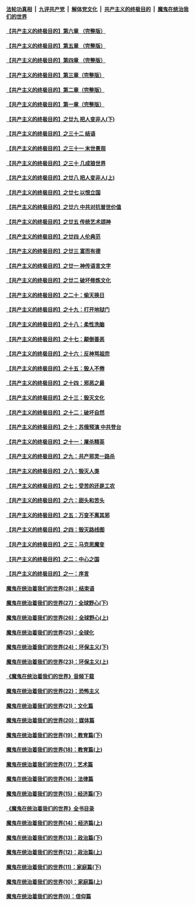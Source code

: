 

####  [法轮功真相](../../../../basic/blob/master/README.md?t=05181431) &nbsp;|&nbsp; [九评共产党](../../../../9ping.md/blob/master/README.md?t=05181431) &nbsp;|&nbsp; [解体党文化](../../../../jtdwh.md/blob/master/README.md?t=05181431)  &nbsp;|&nbsp; [共产主义的终极目的](../../../../gczydzjmd.md/blob/master/README.md?t=05181431) &nbsp;|&nbsp; [魔鬼在统治我们的世界](../../../../mgztzwmdsj.md/blob/master/README.md?t=05181431) 

#### [【共产主义的终极目的】第六章 （完整版）](../pages/nsc422/n11428913.md?t=05181431) 

#### [【共产主义的终极目的】第五章 （完整版）](../pages/nsc422/n11428912.md?t=05181431) 

#### [【共产主义的终极目的】第四章 （完整版）](../pages/nsc422/n11428907.md?t=05181431) 

#### [【共产主义的终极目的】第三章（完整版）](../pages/nsc422/n11428848.md?t=05181431) 

#### [【共产主义的终极目的】第二章（完整版）](../pages/nsc422/n11428831.md?t=05181431) 

#### [【共产主义的终极目的】第一章（完整版）](../pages/nsc422/n11417651.md?t=05181431) 

#### [【共产主义的终极目的】之廿九 把人变非人(下)](../pages/nsc422/n11344140.md?t=05181431) 

#### [【共产主义的终极目的】之三十二 结语](../pages/nsc422/n11360535.md?t=05181431) 

#### [【共产主义的终极目的】之三十一 末世景观](../pages/nsc422/n11351129.md?t=05181431) 

#### [【共产主义的终极目的】之三十 几成狼世界](../pages/nsc422/n11348280.md?t=05181431) 

#### [【共产主义的终极目的】之廿八 把人变非人(上)](../pages/nsc422/n11340492.md?t=05181431) 

#### [【共产主义的终极目的】之廿七 以恨立国](../pages/nsc422/n11336944.md?t=05181431) 

#### [【共产主义的终极目的】之廿六 中共对抗普世价值](../pages/nsc422/n11324785.md?t=05181431) 

#### [【共产主义的终极目的】之廿五 传统艺术颂神](../pages/nsc422/n11296396.md?t=05181431) 

#### [【共产主义的终极目的】之廿四 人伦典范](../pages/nsc422/n11296397.md?t=05181431) 

#### [【共产主义的终极目的】之廿三 富而有德](../pages/nsc422/n11283598.md?t=05181431) 

#### [【共产主义的终极目的】之廿一 神传语言文字](../pages/nsc422/n11263265.md?t=05181431) 

#### [【共产主义的终极目的】之廿二 破坏修炼文化](../pages/nsc422/n11245728.md?t=05181431) 

#### [【共产主义的终极目的】之二十：偷天换日](../pages/nsc422/n11238846.md?t=05181431) 

#### [【共产主义的终极目的】之十九：打开地狱门](../pages/nsc422/n11206376.md?t=05181431) 

#### [【共产主义的终极目的】之十八：柔性洗脑](../pages/nsc422/n11199994.md?t=05181431) 

#### [【共产主义的终极目的】之十七：颠倒善恶](../pages/nsc422/n11179782.md?t=05181431) 

#### [【共产主义的终极目的】之十六：反神骂祖宗](../pages/nsc422/n11166798.md?t=05181431) 

#### [【共产主义的终极目的】之十五：毁人不倦](../pages/nsc422/n11166792.md?t=05181431) 

#### [【共产主义的终极目的】之十四：邪恶之最](../pages/nsc422/n11150249.md?t=05181431) 

#### [【共产主义的终极目的】之十三：毁灭文化](../pages/nsc422/n11135227.md?t=05181431) 

#### [【共产主义的终极目的】之十二：破坏自然](../pages/nsc422/n11135214.md?t=05181431) 

#### [【共产主义的终极目的】之十：苏俄预演 中共登台](../pages/nsc422/n11118424.md?t=05181431) 

#### [【共产主义的终极目的】之十一：屠杀精英](../pages/nsc422/n11118442.md?t=05181431) 

#### [【共产主义的终极目的】之九：共产邪灵一路杀](../pages/nsc422/n11114139.md?t=05181431) 

#### [【共产主义的终极目的】之八：毁灭人类](../pages/nsc422/n11108503.md?t=05181431) 

#### [【共产主义的终极目的】之七：受苦的还是工农](../pages/nsc422/n11101809.md?t=05181431) 

#### [【共产主义的终极目的】之六：甜头和苦头](../pages/nsc422/n11096971.md?t=05181431) 

#### [【共产主义的终极目的】之五：万变不离其邪](../pages/nsc422/n11091285.md?t=05181431) 

#### [【共产主义的终极目的】之四：毁灭路线图](../pages/nsc422/n11086284.md?t=05181431) 

#### [【共产主义的终极目的】之三：马克思魔变](../pages/nsc422/n11061941.md?t=05181431) 

#### [【共产主义的终极目的】之二：中心之国](../pages/nsc422/n11047728.md?t=05181431) 

#### [【共产主义的终极目的】之一：序言](../pages/nsc422/n11086077.md?t=05181431) 

#### [魔鬼在统治着我们的世界(28)：结束语](../pages/nsc422/n10936246.md?t=05181431) 

#### [魔鬼在统治着我们的世界(27)：全球野心(下)](../pages/nsc422/n10928319.md?t=05181431) 

#### [魔鬼在统治着我们的世界(26)：全球野心(上)](../pages/nsc422/n10900318.md?t=05181431) 

#### [魔鬼在统治着我们的世界(25)：全球化](../pages/nsc422/n10788205.md?t=05181431) 

#### [魔鬼在统治着我们的世界(24)：环保主义(下)](../pages/nsc422/n10695307.md?t=05181431) 

#### [魔鬼在统治着我们的世界(23)：环保主义(上)](../pages/nsc422/n10688613.md?t=05181431) 

#### [《魔鬼在统治着我们的世界》音频下载](../pages/nsc422/n10635553.md?t=05181431) 

#### [魔鬼在统治着我们的世界(22)：恐怖主义](../pages/nsc422/n10614727.md?t=05181431) 

#### [魔鬼在统治着我们的世界(21)：文化篇](../pages/nsc422/n10597706.md?t=05181431) 

#### [魔鬼在统治着我们的世界(20)：媒体篇](../pages/nsc422/n10586579.md?t=05181431) 

#### [魔鬼在统治着我们的世界(19)：教育篇(下)](../pages/nsc422/n10564808.md?t=05181431) 

#### [魔鬼在统治着我们的世界(18)：教育篇(上)](../pages/nsc422/n10526970.md?t=05181431) 

#### [魔鬼在统治着我们的世界(17)：艺术篇](../pages/nsc422/n10499093.md?t=05181431) 

#### [魔鬼在统治着我们的世界(16)：法律篇](../pages/nsc422/n10485969.md?t=05181431) 

#### [魔鬼在统治着我们的世界(15)：经济篇(下)](../pages/nsc422/n10469975.md?t=05181431) 

#### [《魔鬼在统治着我们的世界》全书目录](../pages/nsc422/n10464261.md?t=05181431) 

#### [魔鬼在统治着我们的世界(14)：经济篇(上)](../pages/nsc422/n10457370.md?t=05181431) 

#### [魔鬼在统治着我们的世界(13)：政治篇(下)](../pages/nsc422/n10448270.md?t=05181431) 

#### [魔鬼在统治着我们的世界(12)：政治篇(上)](../pages/nsc422/n10444576.md?t=05181431) 

#### [魔鬼在统治着我们的世界(11)：家庭篇(下)](../pages/nsc422/n10440961.md?t=05181431) 

#### [魔鬼在统治着我们的世界(10)：家庭篇(上)](../pages/nsc422/n10435448.md?t=05181431) 

#### [魔鬼在统治着我们的世界(9)：信仰篇](../pages/nsc422/n10432159.md?t=05181431) 

